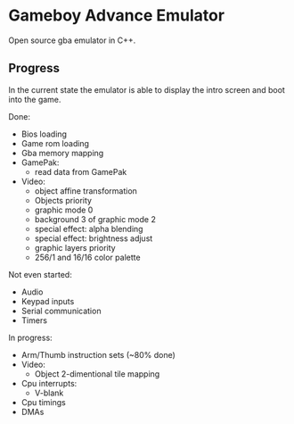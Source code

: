 # Gameboy Advance Emulator  
Open source gba emulator in C++.

## Progress  
In the current state the emulator is able to display the intro screen and boot into the game.  

Done:
* Bios loading
* Game rom loading
* Gba memory mapping
* GamePak:
	* read data from GamePak
* Video:
	* object affine transformation
	* Objects priority
	* graphic mode 0
	* background 3 of graphic mode 2
	* special effect: alpha blending
	* special effect: brightness adjust
	* graphic layers priority
	* 256/1 and 16/16 color palette
  
Not even started:  
* Audio 
* Keypad inputs
* Serial communication
* Timers
  
In progress:
* Arm/Thumb instruction sets (~80% done)
* Video:
	* Object 2-dimentional tile mapping
* Cpu interrupts:
	* V-blank
* Cpu timings
* DMAs